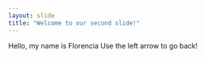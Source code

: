 ```yaml
---
layout: slide
title: "Welcome to our second slide!"
---
```

Hello, my name is Florencia
Use the left arrow to go back!
